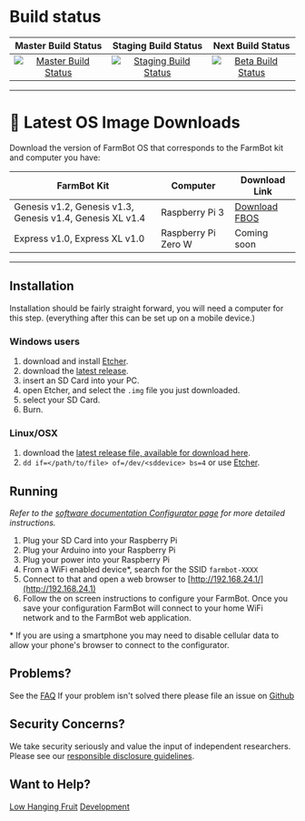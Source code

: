 # Build status
| Master Build Status  | Staging Build Status | Next Build Status |
| :---: | :---: | :---: |
| [![Master Build Status](https://circleci.com/gh/FarmBot-Labs/farmbot_os/tree/master.svg?style=svg)](https://circleci.com/gh/FarmBot-Labs/farmbot_os/tree/master) | [![Staging Build Status](https://circleci.com/gh/FarmBot-Labs/farmbot_os/tree/staging.svg?style=svg)](https://circleci.com/gh/FarmBot-Labs/farmbot_os/tree/staging) | [![Beta Build Status](https://circleci.com/gh/FarmBot-Labs/farmbot_os/tree/next.svg?style=svg)](https://circleci.com/gh/FarmBot-Labs/farmbot_os/tree/next)|
---

<!-- DON'T CHANGE THE TEXT BELOW. It is used in documentation links. -->
# :floppy_disk: Latest OS Image Downloads
<!-- DON'T CHANGE THE TEXT ABOVE. It is used in documentation links. -->

Download the version of FarmBot OS that corresponds to the FarmBot kit and computer you have:

| FarmBot Kit  | Computer | Download Link |
| --- | --- | --- |
| Genesis v1.2, Genesis v1.3, Genesis v1.4, Genesis XL v1.4 | Raspberry Pi 3 | [Download FBOS](https://github.com/FarmBot/farmbot_os/releases/download/v8.0.3/farmbot-rpi3-8.0.3.img) |
| Express v1.0, Express XL v1.0 | Raspberry Pi Zero W | Coming soon |

---

## Installation
Installation should be fairly straight forward, you will need a computer for this step.
(everything after this can be set up on a mobile device.)

### Windows users

 1. download and install [Etcher](https://etcher.io/).
 0. download the [latest release](#floppy_disk-latest-os-image-downloads).
 0. insert an SD Card into your PC.
 0. open Etcher, and select the `.img` file you just downloaded.
 0. select your SD Card.
 0. Burn.

### Linux/OSX

 1. download the [latest release file, available for download here](#floppy_disk-latest-os-image-downloads).
 0. ```dd if=</path/to/file> of=/dev/<sddevice> bs=4``` or use [Etcher](https://etcher.io/).

## Running
_Refer to the [software documentation Configurator page](https://software.farm.bot/docs/configurator) for more detailed instructions._

 1. Plug your SD Card into your Raspberry Pi
 0. Plug your Arduino into your Raspberry Pi
 0. Plug your power into your Raspberry Pi
 0. From a WiFi enabled device*, search for the SSID `farmbot-XXXX`
 0. Connect to that and open a web browser to [http://192.168.24.1/](http://192.168.24.1)
 0. Follow the on screen instructions to configure your FarmBot. Once you save your configuration FarmBot will connect to your home WiFi network and to the FarmBot web application.

\* If you are using a smartphone you may need to disable cellular data to allow your phone's browser to connect to the configurator.

## Problems?

See the [FAQ](docs/FAQ.md)
If your problem isn't solved there please file an issue on [Github](https://github.com/FarmBot-Labs/farmbot_os/issues/new)

## Security Concerns?

We take security seriously and value the input of independent researchers. Please see our [responsible disclosure guidelines](https://farm.bot/responsible-disclosure-of-security-vulnerabilities/).

## Want to Help?

[Low Hanging Fruit](https://github.com/FarmBot-Labs/farmbot_os/search?utf8=%E2%9C%93&q=TODO)
[Development](CONTRIBUTING.md)

